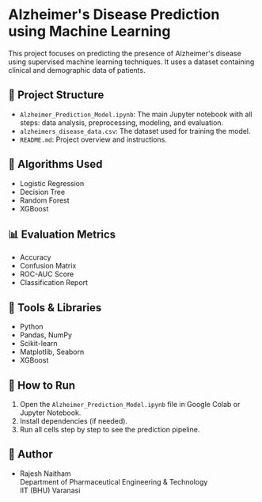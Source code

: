 # Alzheimer's Disease Prediction using Machine Learning

This project focuses on predicting the presence of Alzheimer's disease using supervised machine learning techniques. It uses a dataset containing clinical and demographic data of patients.

## 📁 Project Structure

- `Alzheimer_Prediction_Model.ipynb`: The main Jupyter notebook with all steps: data analysis, preprocessing, modeling, and evaluation.
- `alzheimers_disease_data.csv`: The dataset used for training the model.
- `README.md`: Project overview and instructions.

## 🧠 Algorithms Used

- Logistic Regression
- Decision Tree
- Random Forest
- XGBoost

## 📊 Evaluation Metrics

- Accuracy
- Confusion Matrix
- ROC-AUC Score
- Classification Report

## 🔧 Tools & Libraries

- Python
- Pandas, NumPy
- Scikit-learn
- Matplotlib, Seaborn
- XGBoost

## 🚀 How to Run

1. Open the `Alzheimer_Prediction_Model.ipynb` file in Google Colab or Jupyter Notebook.
2. Install dependencies (if needed).
3. Run all cells step by step to see the prediction pipeline.

## 📌 Author

- Rajesh Naitham  
  Department of Pharmaceutical Engineering & Technology  
  IIT (BHU) Varanasi


